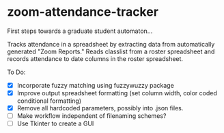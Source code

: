 # zoom-attendance-tracker
First steps towards a graduate student automaton...

Tracks attendance in a spreadsheet by extracting data from automatically generated "Zoom Reports." Reads classlist from a roster spreadsheet and records attendance to date columns in the roster spreadsheet.


To Do:
- [x] Incorporate fuzzy matching using fuzzywuzzy package
- [x] Improve output spreadsheet formatting (set column width, color coded conditional formatting)
- [x] Remove all hardcoded parameters, possibly into .json files.
- [ ] Make workflow independent of filenaming schemes?
- [ ] Use Tkinter to create a GUI
